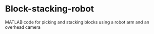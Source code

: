 # Block-stacking-robot
MATLAB code for picking and stacking blocks using a robot arm and an overhead camera
